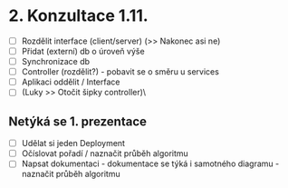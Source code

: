 # 2. Konzultace 1.11.
- [ ] Rozdělit interface (client/server) (>> Nakonec asi ne)
- [ ] Přidat (externí) db o úroveň výše 
- [ ] Synchronizace db
- [ ] Controller (rozdělit?) - pobavit se o směru u services
- [ ] Aplikaci oddělit / Interface
- [ ] (Luky >> Otočit šipky controller)\
## Netýká se 1. prezentace
- [ ] Udělat si jeden Deployment 
- [ ] Očíslovat pořadí / naznačit průběh algoritmu
- [ ] Napsat dokumentaci - dokumentace se týká i samotného diagramu - naznačit průběh algoritmu
